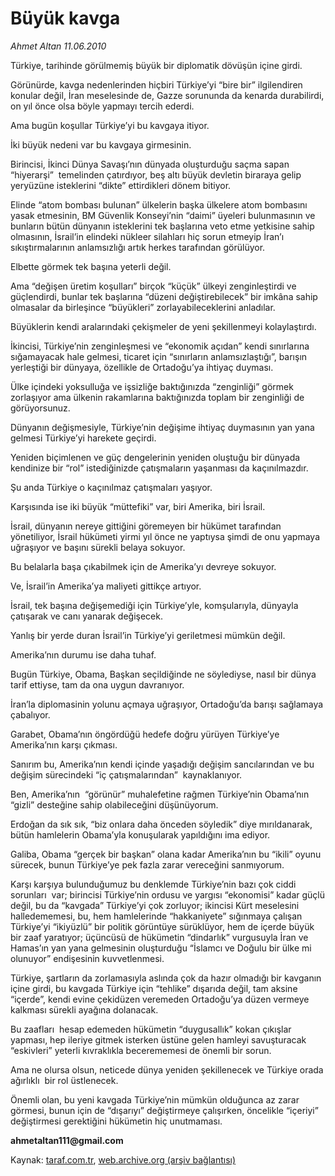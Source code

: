 # Büyük kavga 

*Ahmet Altan 11.06.2010*

<div class="yazi">
<p>Türkiye, tarihinde görülmemiş büyük bir diplomatik dövüşün içine girdi.</p>
<p>Görünürde, kavga nedenlerinden hiçbiri Türkiye’yi “bire bir” ilgilendiren konular değil, İran meselesinde de, Gazze sorununda da kenarda durabilirdi, on yıl önce olsa böyle yapmayı tercih ederdi.</p>
<p>Ama bugün koşullar Türkiye’yi bu kavgaya itiyor.</p>
<p>İki büyük nedeni var bu kavgaya girmesinin.</p>
<p>Birincisi, İkinci Dünya Savaşı’nın dünyada oluşturduğu saçma sapan “hiyerarşi”  temelinden çatırdıyor, beş altı büyük devletin biraraya gelip yeryüzüne isteklerini “dikte” ettirdikleri dönem bitiyor.</p>
<p>Elinde “atom bombası bulunan” ülkelerin başka ülkelere atom bombasını  yasak etmesinin, BM Güvenlik Konseyi’nin “daimi” üyeleri bulunmasının ve bunların bütün dünyanın isteklerini tek başlarına veto etme yetkisine sahip olmasının, İsrail’in elindeki nükleer silahları hiç sorun etmeyip İran’ı sıkıştırmalarının anlamsızlığı artık herkes tarafından görülüyor.</p>
<p>Elbette görmek tek başına yeterli değil.</p>
<p>Ama “değişen üretim koşulları” birçok “küçük” ülkeyi zenginleştirdi ve güçlendirdi, bunlar tek başlarına “düzeni değiştirebilecek” bir imkâna sahip olmasalar da birleşince “büyükleri” zorlayabileceklerini anladılar.</p>
<p>Büyüklerin kendi aralarındaki çekişmeler de yeni şekillenmeyi kolaylaştırdı.</p>
<p>İkincisi, Türkiye’nin zenginleşmesi ve “ekonomik açıdan” kendi sınırlarına sığamayacak hale gelmesi, ticaret için “sınırların anlamsızlaştığı”, barışın yerleştiği bir dünyaya, özellikle de Ortadoğu’ya ihtiyaç duyması.</p>
<p>Ülke içindeki yoksulluğa ve işsizliğe baktığınızda “zenginliği” görmek zorlaşıyor ama ülkenin rakamlarına baktığınızda toplam bir zenginliği de görüyorsunuz.</p>
<p>Dünyanın değişmesiyle, Türkiye’nin değişime ihtiyaç duymasının yan yana gelmesi Türkiye’yi harekete geçirdi.</p>
<p>Yeniden biçimlenen ve güç dengelerinin yeniden oluştuğu bir dünyada kendinize bir “rol” istediğinizde çatışmaların yaşanması da kaçınılmazdır.</p>
<p>Şu anda Türkiye o kaçınılmaz çatışmaları yaşıyor.</p>
<p>Karşısında ise iki büyük “müttefiki” var, biri Amerika, biri İsrail.</p>
<p>İsrail, dünyanın nereye gittiğini göremeyen bir hükümet tarafından yönetiliyor, İsrail hükümeti yirmi yıl önce ne yaptıysa şimdi de onu yapmaya uğraşıyor ve başını sürekli belaya sokuyor.</p>
<p>Bu belalarla başa çıkabilmek için de Amerika’yı devreye sokuyor.</p>
<p>Ve, İsrail’in Amerika’ya maliyeti gittikçe artıyor.</p>
<p>İsrail, tek başına değişemediği için Türkiye’yle, komşularıyla, dünyayla çatışarak ve canı yanarak değişecek.</p>
<p>Yanlış bir yerde duran İsrail’in Türkiye’yi geriletmesi mümkün değil.</p>
<p>Amerika’nın durumu ise daha tuhaf.</p>
<p>Bugün Türkiye, Obama, Başkan seçildiğinde ne söylediyse, nasıl bir dünya tarif ettiyse, tam da ona uygun davranıyor.</p>
<p>İran’la diplomasinin yolunu açmaya uğraşıyor, Ortadoğu’da barışı sağlamaya çabalıyor.</p>
<p>Garabet, Obama’nın öngördüğü hedefe doğru yürüyen Türkiye’ye Amerika’nın karşı çıkması.</p>
<p>Sanırım bu, Amerika’nın kendi içinde yaşadığı değişim sancılarından ve bu değişim sürecindeki “iç çatışmalarından”  kaynaklanıyor.</p>
<p>Ben, Amerika’nın  “görünür” muhalefetine rağmen Türkiye’nin Obama’nın “gizli” desteğine sahip olabileceğini düşünüyorum.</p>
<p>Erdoğan da sık sık, “biz onlara daha önceden söyledik” diye mırıldanarak, bütün hamlelerin Obama’yla konuşularak yapıldığını ima ediyor.</p>
<p>Galiba, Obama “gerçek bir başkan” olana kadar Amerika’nın bu “ikili” oyunu sürecek, bunun Türkiye’ye pek fazla zarar vereceğini sanmıyorum.</p>
<p>Karşı karşıya bulunduğumuz bu denklemde Türkiye’nin bazı çok ciddi sorunları  var; birincisi Türkiye’nin ordusu ve yargısı “ekonomisi” kadar güçlü değil, bu da “kavgada” Türkiye’yi çok zorluyor; ikincisi Kürt meselesini halledememesi, bu, hem hamlelerinde “hakkaniyete” sığınmaya çalışan Türkiye’yi “ikiyüzlü” bir politik görüntüye sürüklüyor, hem de içerde büyük bir zaaf yaratıyor; üçüncüsü de hükümetin “dindarlık” vurgusuyla İran ve Hamas’ın yan yana gelmesinin oluşturduğu “İslamcı ve Doğulu bir ülke mi olunuyor” endişesinin kuvvetlenmesi.</p>
<p>Türkiye, şartların da zorlamasıyla aslında çok da hazır olmadığı bir kavganın içine girdi, bu kavgada Türkiye için “tehlike” dışarıda değil, tam aksine “içerde”, kendi evine çekidüzen veremeden Ortadoğu’ya düzen vermeye kalkması sürekli ayağına dolanacak.</p>
<p>Bu zaafları  hesap edemeden hükümetin “duygusallık” kokan çıkışlar yapması, hep ileriye gitmek isterken üstüne gelen hamleyi savuşturacak “eskivleri” yeterli kıvraklıkla becerememesi de önemli bir sorun.</p>
<p>Ama ne olursa olsun, neticede dünya yeniden şekillenecek ve Türkiye orada ağırlıklı  bir rol üstlenecek.</p>
<p>Önemli olan, bu yeni kavgada Türkiye’nin mümkün olduğunca az zarar görmesi, bunun için de “dışarıyı” değiştirmeye çalışırken, öncelikle “içeriyi” değiştirmesi gerektiğini hükümetin hiç unutmaması.</p>
<p><b>ahmetaltan111@gmail.com</b></p></div>

Kaynak: [taraf.com.tr](http://www.taraf.com.tr:80/ahmet-altan/makale-buyuk-kavga.htm), [web.archive.org (arşiv bağlantısı)](http://web.archive.org/web/20100614052011/http://www.taraf.com.tr:80/ahmet-altan/makale-buyuk-kavga.htm)

